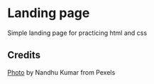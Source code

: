 # Landing page
Simple landing page for practicing html and css
## Credits
[Photo](https://www.pexels.com/photo/black-stackable-stone-decor-at-the-body-of-water-312839/) by Nandhu Kumar from Pexels